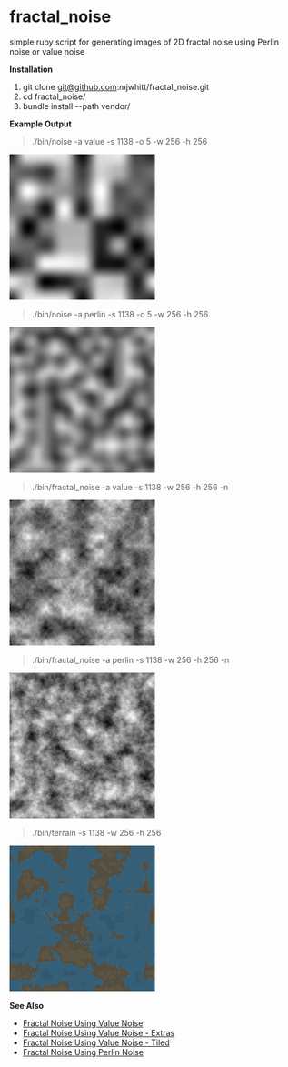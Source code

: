 # fractal_noise

simple ruby script for generating images of 2D fractal noise using Perlin noise or value noise

**Installation**

1. git clone git@github.com:mjwhitt/fractal_noise.git
2. cd fractal_noise/
3. bundle install --path vendor/

**Example Output**

> ./bin/noise -a value -s 1138 -o 5 -w 256 -h 256

![output/value-1138-octave-5.png](output/value-1138-octave-5.png)

> ./bin/noise -a perlin -s 1138 -o 5 -w 256 -h 256

![perlin-1138-octave-5.png](output/perlin-1138-octave-5.png)

> ./bin/fractal_noise -a value -s 1138 -w 256 -h 256 -n

![value-1138.png](output/value-1138.png)

> ./bin/fractal_noise -a perlin -s 1138 -w 256 -h 256 -n

![perlin-1138.png](output/perlin-1138.png)

> ./bin/terrain -s 1138 -w 256 -h 256

![terrain-1138.png](output/terrain-1138.png)

**See Also**

* [Fractal Noise Using Value Noise](http://www.spacedust.info/2014/06/value-noise/)
* [Fractal Noise Using Value Noise - Extras](http://www.spacedust.info/2014/07/value-noise-extras/)
* [Fractal Noise Using Value Noise - Tiled](http://www.spacedust.info/2014/08/value-noise-tiled/)
* [Fractal Noise Using Perlin Noise](http://www.spacedust.info/2014/11/perlin-noise/)
